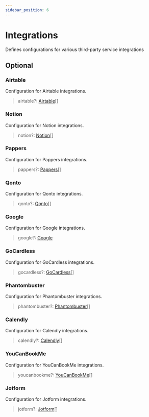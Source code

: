 ```yaml
---
sidebar_position: 6
---
```


# Integrations

Defines configurations for various third-party service integrations

## Optional

### Airtable

Configuration for Airtable integrations.
>airtable?: [Airtable](/api/integration/airtable)[]

### Notion

Configuration for Notion integrations.
>notion?: [Notion](/api/integration/notion)[]

### Pappers

Configuration for Pappers integrations.
>pappers?: [Pappers](/api/integration/pappers)[]

### Qonto

Configuration for Qonto integrations.
>qonto?: [Qonto](/api/integration/qonto)[]

### Google

Configuration for Google integrations.
>google?: [Google](/api/integration/google)

### GoCardless

Configuration for GoCardless integrations.
>gocardless?: [GoCardless](/api/integration/gocardless)[]

### Phantombuster

Configuration for Phantombuster integrations.
>phantombuster?: [Phantombuster](/api/integration/phantombuster)[]

### Calendly

Configuration for Calendly integrations.
>calendly?: [Calendly](/api/integration/calendly)[]

### YouCanBookMe

Configuration for YouCanBookMe integrations.
>youcanbookme?: [YouCanBookMe](/api/integration/youcanbookme)[]

### Jotform

Configuration for Jotform integrations.
>jotform?: [Jotform](/api/integration/jotform)[]


